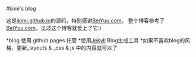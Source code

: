 #kimi's blog

这是[ikimi.github.io](http://ikimi.github.io)的源码，特别感谢[BeiYuu.com](http://beiyuu.com)，
整个博客参考了[BeiYuu.com](http://beiyuu.com)，见过这个博客就爱上了它:)

*blog 使用 github pages 托管
*使用[Jekyll](http://jekyllrb.com) Blog生成工具
*如果不喜欢blog的风格，更新_layouts & _css & js 中的内容就可以了
